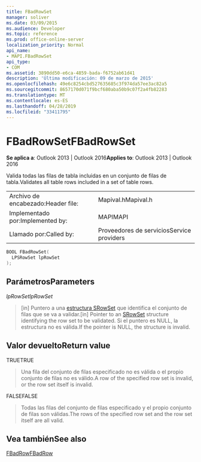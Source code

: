 ```yaml
---
title: FBadRowSet
manager: soliver
ms.date: 03/09/2015
ms.audience: Developer
ms.topic: reference
ms.prod: office-online-server
localization_priority: Normal
api_name:
- MAPI.FBadRowSet
api_type:
- COM
ms.assetid: 3890dd50-e6ca-4859-bada-f6752ab61d41
description: 'Última modificación: 09 de marzo de 2015'
ms.openlocfilehash: 49e6c8254cbd527635685c3f974da57ee3ac82a5
ms.sourcegitcommit: 8657170d071f9bcf680aba50b9c07f2a4fb82283
ms.translationtype: MT
ms.contentlocale: es-ES
ms.lasthandoff: 04/28/2019
ms.locfileid: "33411795"
---
```

# <a name="fbadrowset"></a><span data-ttu-id="fbbe5-103">FBadRowSet</span><span class="sxs-lookup"><span data-stu-id="fbbe5-103">FBadRowSet</span></span>

  
  
<span data-ttu-id="fbbe5-104">**Se aplica a**: Outlook 2013 | Outlook 2016</span><span class="sxs-lookup"><span data-stu-id="fbbe5-104">**Applies to**: Outlook 2013 | Outlook 2016</span></span> 
  
<span data-ttu-id="fbbe5-105">Valida todas las filas de tabla incluidas en un conjunto de filas de tabla.</span><span class="sxs-lookup"><span data-stu-id="fbbe5-105">Validates all table rows included in a set of table rows.</span></span>
  
|||
|:-----|:-----|
|<span data-ttu-id="fbbe5-106">Archivo de encabezado:</span><span class="sxs-lookup"><span data-stu-id="fbbe5-106">Header file:</span></span>  <br/> |<span data-ttu-id="fbbe5-107">Mapival.h</span><span class="sxs-lookup"><span data-stu-id="fbbe5-107">Mapival.h</span></span>  <br/> |
|<span data-ttu-id="fbbe5-108">Implementado por:</span><span class="sxs-lookup"><span data-stu-id="fbbe5-108">Implemented by:</span></span>  <br/> |<span data-ttu-id="fbbe5-109">MAPI</span><span class="sxs-lookup"><span data-stu-id="fbbe5-109">MAPI</span></span>  <br/> |
|<span data-ttu-id="fbbe5-110">Llamado por:</span><span class="sxs-lookup"><span data-stu-id="fbbe5-110">Called by:</span></span>  <br/> |<span data-ttu-id="fbbe5-111">Proveedores de servicios</span><span class="sxs-lookup"><span data-stu-id="fbbe5-111">Service providers</span></span>  <br/> |
   
```cpp
BOOL FBadRowSet(
  LPSRowSet lpRowSet
);
```

## <a name="parameters"></a><span data-ttu-id="fbbe5-112">Parámetros</span><span class="sxs-lookup"><span data-stu-id="fbbe5-112">Parameters</span></span>

 <span data-ttu-id="fbbe5-113">_lpRowSet_</span><span class="sxs-lookup"><span data-stu-id="fbbe5-113">_lpRowSet_</span></span>
  
> <span data-ttu-id="fbbe5-114">[in] Puntero a una [estructura SRowSet](srowset.md) que identifica el conjunto de filas que se va a validar.</span><span class="sxs-lookup"><span data-stu-id="fbbe5-114">[in] Pointer to an [SRowSet](srowset.md) structure identifying the row set to be validated.</span></span> <span data-ttu-id="fbbe5-115">Si el puntero es NULL, la estructura no es válida.</span><span class="sxs-lookup"><span data-stu-id="fbbe5-115">If the pointer is NULL, the structure is invalid.</span></span> 
    
## <a name="return-value"></a><span data-ttu-id="fbbe5-116">Valor devuelto</span><span class="sxs-lookup"><span data-stu-id="fbbe5-116">Return value</span></span>

<span data-ttu-id="fbbe5-117">TRUE</span><span class="sxs-lookup"><span data-stu-id="fbbe5-117">TRUE</span></span> 
  
> <span data-ttu-id="fbbe5-118">Una fila del conjunto de filas especificado no es válida o el propio conjunto de filas no es válido.</span><span class="sxs-lookup"><span data-stu-id="fbbe5-118">A row of the specified row set is invalid, or the row set itself is invalid.</span></span> 
    
<span data-ttu-id="fbbe5-119">FALSE</span><span class="sxs-lookup"><span data-stu-id="fbbe5-119">FALSE</span></span> 
  
> <span data-ttu-id="fbbe5-120">Todas las filas del conjunto de filas especificado y el propio conjunto de filas son válidas.</span><span class="sxs-lookup"><span data-stu-id="fbbe5-120">The rows of the specified row set and the row set itself are all valid.</span></span>
    
## <a name="see-also"></a><span data-ttu-id="fbbe5-121">Vea también</span><span class="sxs-lookup"><span data-stu-id="fbbe5-121">See also</span></span>



[<span data-ttu-id="fbbe5-122">FBadRow</span><span class="sxs-lookup"><span data-stu-id="fbbe5-122">FBadRow</span></span>](fbadrow.md)

